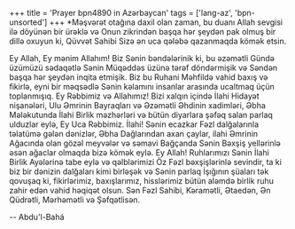 +++
title = 'Prayer bpn4890 in Azərbaycan'
tags = ['lang-az', 'bpn-unsorted']
+++
*Məşvərət otağına daxil olan zaman, bu duanı Allah sevgisi ilə döyünən bir ürəklə və Onun zikrindən başqa hər şeydən pak olmuş bir dillə oxuyun ki, Qüvvət Sahibi Sizə ən uca qələbə qazanmaqda kömək etsin.

Ey Allah, Ey mənim Allahım! Biz Sənin bəndələrinik ki, bu əzəmətli Gündə üzümüzü sədaqətlə Sənin Müqəddəs üzünə tərəf döndərmişik və Səndən başqa hər şeydən inqita etmişik. Biz bu Ruhani Məhfildə vahid baxış və fikirlə, eyni bir məqsədlə Sənin kəlamını insanlar arasında ucaltmaq üçün toplanmışıq. Ey Rəbbimiz və Allahımız! Bizi xalqın içində İlahi Hidayət nişanələri, Ulu Əmrinin Bayraqları və Əzəmətli Əhdinin xadimləri, Əbha Mələkutunda İlahi Birlik məzhərləri və bütün diyarlara şəfəq salan parlaq ulduzlar eylə, Ey Uca Rəbbimiz. İlahi! Sənin ecazkar Fəzl dalğalarınla təlatümə gələn dənizlər, Əbha Dağlarından axan çaylar, ilahi Əmrinin Ağacında olan gözəl meyvələr və səmavi Bağçanda Sənin Bəxşiş yellərinlə əsən ağaclar olmaqda bizə kömək eylə. Ey Allah! Ruhlarımızı Sənin İlahi Birlik Ayələrinə tabe eylə və qəlblərimizi Öz Fəzl bəxşişlərinlə sevindir, ta ki biz bir dənizin dalğaları kimi birləşək və Sənin parlaq İşığının şüaları tək qovuşaq ki, fikirlərimiz, baxışlarımız, hisslərimiz bütün aləmdə birlik ruhu zahir edən vahid həqiqət olsun. Sən Fəzl Sahibi, Kəramətli, Ətaedən, Ən Qüdrətli, Mərhəmətli və Şəfqətlisən.

-- Abdu'l-Bahá
